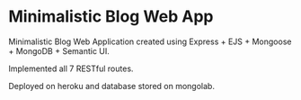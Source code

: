 <h1>Minimalistic Blog Web App</h1>
<p>Minimalistic Blog Web Application created using Express + EJS + Mongoose + MongoDB + Semantic UI.</p>
<p>Implemented all 7 RESTful routes.</p>
<p>Deployed on heroku and database stored on mongolab.</p>
